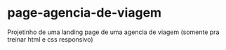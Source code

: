 # page-agencia-de-viagem
Projetinho de uma landing page de uma agencia de viagem (somente pra treinar html e css responsivo)
